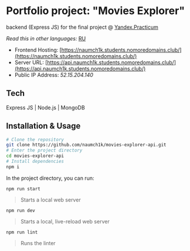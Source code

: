 # Portfolio project: "Movies Explorer"

backend (Express JS) for the final project @ [Yandex.Practicum](https://practicum.yandex.com/web/ "Web Development Program")

*Read this in other languages:* [RU](https://github.com/naumch1k/movies-explorer-api/blob/main/README.RU.md)

* Frontend Hosting: [https://naumch1k.students.nomoredomains.club/](https://naumch1k.students.nomoredomains.club/)
* Server URL: [https://api.naumch1k.students.nomoredomains.club/](https://api.naumch1k.students.nomoredomains.club/)
* Public IP Address: *52.15.204.140*

## Tech
Express JS | Node.js | MongoDB

## Installation & Usage

```bash
# Clone the repository
git clone https://github.com/naumch1k/movies-explorer-api.git
# Enter the project directory
cd movies-explorer-api
# Install dependencies
npm i
```
In the project directory, you can run:

`npm run start`

> Starts a local web server

`npm run dev`

> Starts a local, live-reload web server

`npm run lint`

> Runs the linter

